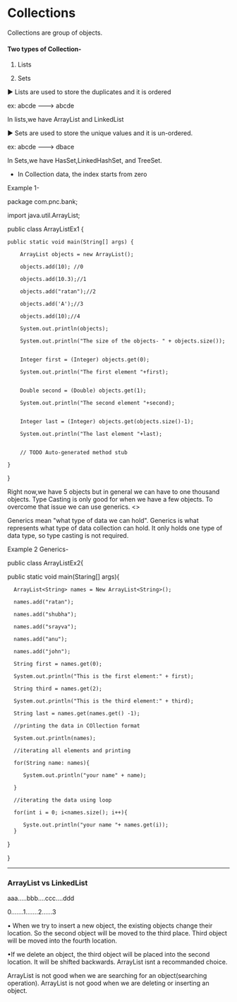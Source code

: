 # Collections

Collections are group of objects.

#### Two types of Collection-

1. Lists
   
2. Sets


► Lists are used to store the duplicates and it is ordered

ex: abcde ---> abcde

In lists,we have ArrayList and LinkedList

► Sets are used to store the unique values and it is un-ordered.

ex: abcde ---> dbace

In Sets,we have HasSet,LinkedHashSet, and TreeSet.

- In Collection data, the index starts from zero

 
 Example 1-

 package com.pnc.bank;

import java.util.ArrayList;

public class ArrayListEx1 {

	public static void main(String[] args) {
 
		ArrayList objects = new ArrayList();
  
		objects.add(10); //0
  
		objects.add(10.3);//1
  
		objects.add("ratan");//2
  
		objects.add('A');//3
  
		objects.add(10);//4
  
		System.out.println(objects);
  
		System.out.println("The size of the objects- " + objects.size());
  
		
		Integer first = (Integer) objects.get(0);
  
		System.out.println("The first element "+first);
  
		
		Double second = (Double) objects.get(1);
  
		System.out.println("The second element "+second);
  
		
		Integer last = (Integer) objects.get(objects.size()-1);
  
		System.out.println("The last element "+last);
  
		
		// TODO Auto-generated method stub

	}

}

Right now,we have 5 objects but in general we can have to one thousand objects. Type Casting is only good for when we have a few objects. To overcome that issue we can use generics. <>

Generics mean "what type of data we can hold". Generics is what represents what type of data collection can hold. It only holds one type of data type, so type casting is not required.

Example 2 Generics-

public class ArrayListEx2{

   public static void main(Staring[] args){

      ArrayList<String> names = New ArrayList<String>();

      names.add("ratan");
      
      names.add("shubha");
      
      names.add("srayva");
      
      names.add("anu");
      
      names.add("john");

      String first = names.get(0);
      
      System.out.println("This is the first element:" + first);

      String third = names.get(2);
      
      System.out.println("This is the third element:" + third);

      String last = names.get(names.get() -1);

      //printing the data in COllection format

      System.out.println(names);

      //iterating all elements and printing

      for(String name: names){

         System.out.println("your name" + name);
         
      }

      //iterating the data using loop

      for(int i = 0; i<names.size(); i++){

         Syste.out.println("your name "+ names.get(i));
      }
      
     
   }
   
}

_____

### ArrayList vs LinkedList

aaa.....bbb....ccc....ddd

0.......1.......2......3

• When we try to insert a new object, the existing objects change their location. So the second object will be moved to the third place. Third object will be moved into the fourth location.

•If we delete an object, the third object will be placed into the second location. It will be shifted backwards. ArrayList isnt a recommanded choice.

ArrayList is not good when we are searching for an object(searching operation). ArrayList is not good when we are deleting or inserting an object.
 

